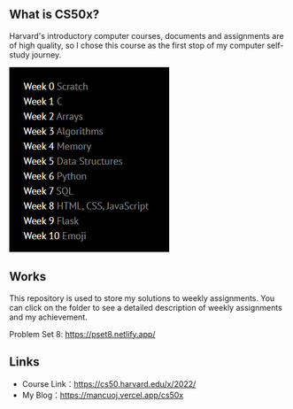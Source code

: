 ## What is CS50x?

Harvard's introductory computer courses, documents and assignments are of high quality, so I chose this course as the first stop of my computer self-study journey.

![cs50x](images/cs50x.png)

## Works

This repository is used to store my solutions to weekly assignments. You can click on the folder to see a detailed description of weekly assignments and my achievement.

Problem Set 8: https://pset8.netlify.app/

## Links

- Course Link：https://cs50.harvard.edu/x/2022/
- My Blog：https://mancuoj.vercel.app/cs50x
